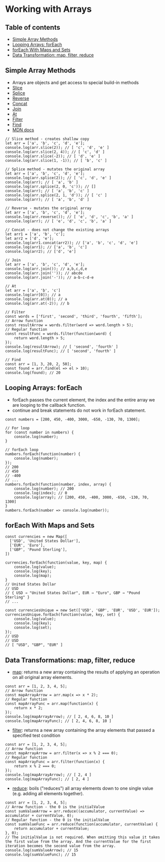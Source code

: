 # Working with Arrays

## Table of contents
* [Simple Array Methods](#simple-array-methods)
* [Looping Arrays: forEach](#looping-arrays--foreach)
* [forEach With Maps and Sets](#foreach-with-maps-and-sets)
* [Data Transformation: map, filter, reduce](#data-transformations--map-filter-reduce)

## Simple Array Methods
* Arrays are objects and get access to special build-in methods
* [Slice](https://developer.mozilla.org/en-US/docs/Web/JavaScript/Reference/Global_Objects/Array/slice)
* [Splice](https://developer.mozilla.org/en-US/docs/Web/JavaScript/Reference/Global_Objects/Array/splice)
* [Reverse](https://developer.mozilla.org/en-US/docs/Web/JavaScript/Reference/Global_Objects/Array/reverse)
* [Concat](https://developer.mozilla.org/en-US/docs/Web/JavaScript/Reference/Global_Objects/Array/concat)
* [Join](https://developer.mozilla.org/en-US/docs/Web/JavaScript/Reference/Global_Objects/Array/join)
* [At](https://developer.mozilla.org/en-US/docs/Web/JavaScript/Reference/Global_Objects/Array/at)
* [Filter](https://developer.mozilla.org/en-US/docs/Web/JavaScript/Reference/Global_Objects/Array/filter)
* [Find](https://developer.mozilla.org/en-US/docs/Web/JavaScript/Reference/Global_Objects/Array/find)
* [MDN docs](https://developer.mozilla.org/en-US/docs/Web/JavaScript/Reference/Global_Objects/Array)
```
// Slice method - creates shallow copy
let arr = ['a', 'b', 'c', 'd', 'e'];
console.log(arr.slice(2)); // [ 'c', 'd', 'e' ]
console.log(arr.slice(2, 4)); // [ 'c', 'd' ]
console.log(arr.slice(-2)); // [ 'd', 'e' ]
console.log(arr.slice(1, -1)); // [ 'b', 'c' ]

// Splice method - mutates the original array
let arr = ['a', 'b', 'c', 'd', 'e'];
console.log(arr.splice(2)); // [ 'c', 'd', 'e' ]
console.log(arr); // [ 'a', 'b' ]
console.log(arr.splice(2, 0, 'c')); // []
console.log(arr); // [ 'a', 'b', 'c' ]
console.log(arr.splice(2, 1, 'd')); // [ 'c' ]
console.log(arr); // [ 'a', 'b', 'd' ]

// Reverse - mutates the original array
let arr = ['a', 'b', 'c', 'd', 'e'];
console.log(arr.reverse()); // [ 'e', 'd', 'c', 'b', 'a' ]
console.log(arr); // [ 'e', 'd', 'c', 'b', 'a' ]

// Concat - does not change the existing arrays
let arr1 = ['a', 'b', 'c'];
let arr2 = ['d', 'e'];
console.log(arr1.concat(arr2)); // ['a', 'b', 'c', 'd', 'e']
console.log(arr1); // ['a', 'b', 'c']
console.log(arr2); // ['d', 'e']

// Join
let arr = ['a', 'b', 'c', 'd', 'e'];
console.log(arr.join()); // a,b,c,d,e
console.log(arr.join('')); // abcde
console.log(arr.join('-')); // a-b-c-d-e

// At
let arr = ['a', 'b', 'c']
console.log(arr[0]); // a
console.log(arr.at(0)); // a
console.log(arr.at(-2)); // b

// Filter
const words = ['first', 'second', 'third', 'fourth', 'fifth'];
// Arrow function
const resultArrow = words.filter(word => word.length > 5);
// Regular function
const resultFunc = words.filter(function(word) {
    return word.length > 5;
});
console.log(resultArrow); // [ 'second', 'fourth' ]
console.log(resultFunc); // [ 'second', 'fourth' ]

// Find
const arr = [1, 3, 20, 2, 50];
const found = arr.find(el => el > 10);
console.log(found); // 20
```

## Looping Arrays: forEach
* forEach passes the current element, the index and the entire array we are looping to the callback function.
* continue and break statements do not work in forEach statement.
```
const numbers = [200, 450, -400, 3000, -650, -130, 70, 1300];

// For loop
for (const number in numbers) {
    console.log(number);
}

// forEach loop
numbers.forEach(function(number) {
    console.log(number); 
});
// 200
// 450
// -400
// ...
numbers.forEach(function(number, index, array) {
    console.log(number); // 200
    console.log(index); // 0
    console.log(array); // [200, 450, -400, 3000, -650, -130, 70, 1300]
}
numbers.forEach(number => console.log(number));
```

## forEach With Maps and Sets
```
const currencies = new Map([
  ['USD', 'United States Dollar'],
  ['EUR', 'Euro'],
  ['GBP', 'Pound Sterling'],
])

currencies.forEach(function(value, key, map) {
    console.log(value);
    console.log(key);
    console.log(map);
}
// United States Dollar
// USD
// { USD → "United States Dollar", EUR → "Euro", GBP → "Pound Sterling" }
// ...

const currenciesUnique = new Set(['USD', 'GBP', 'EUR', 'USD', 'EUR']);
currenciesUnique.forEach(function(value, key, set) {
    console.log(value);
    console.log(key);
    console.log(set);
});
// USD
// USD
// [ "USD", "GBP", "EUR" ]
```

## Data Transformations: map, filter, reduce
* [map](https://developer.mozilla.org/en-US/docs/Web/JavaScript/Reference/Global_Objects/Array/map): returns a new array containing the results of applying an operation on all original array elements.
```
const arr = [1, 2, 3, 4, 5];
// Arrow function
const mapArrayArrow = arr.map(x => x * 2);
// Regular function
const mapArrayFunc = arr.map(function(x) {
    return x * 2;
});
console.log(mapArrayArrow); // [ 2, 4, 6, 8, 10 ]
console.log(mapArrayFunc); // [ 2, 4, 6, 8, 10 ]
```
* [filter](https://developer.mozilla.org/en-US/docs/Web/JavaScript/Reference/Global_Objects/Array/filter): returns a new array containing the array elements that passed a specified test condition
```
const arr = [1, 2, 3, 4, 5];
// Arrow function
const mapArrayArrow = arr.filter(x => x % 2 === 0);
// Regular function
const mapArrayFunc = arr.filter(function(x) {
    return x % 2 === 0;
});
console.log(mapArrayArrow); // [ 2, 4 ]
console.log(mapArrayFunc); // [ 2, 4 ]
```
* [reduce](https://developer.mozilla.org/en-US/docs/Web/JavaScript/Reference/Global_Objects/Array/reduce): boils ("reduces") all array elements down to one single value (e.g. adding all elements together).
```
const arr = [1, 2, 3, 4, 5];
// Arrow function - the 0 is the initialValue
const sumValueArrow = arr.reduce((accumulator, currentValue) => accumulator + currentValue, 0);
// Regular function - the 0 is the initialValue
const sumValueFunc = arr.reduce(function(accumulator, currentValue) {
    return accumulator + currentValue;
}, 0);
// The initialValue is not required. When omitting this value it takes the first value from the array. And the currentValue for the first iteration becomes the second value from the array.
console.log(sumValueArrow); // 15
console.log(sumValueFunc); // 15
```
